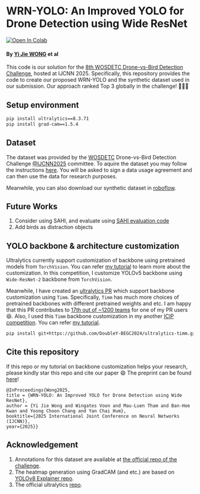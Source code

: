# WRN-YOLO: An Improved YOLO for Drone Detection using Wide ResNet

[![Open In Colab](https://colab.research.google.com/assets/colab-badge.svg)](https://colab.research.google.com/drive/1njhNZjqhaFlISCtd4R_yW_BGJGQt46EG?usp=sharing)

#### By [Yi Jie WONG](https://github.com/yjwong1999) et al

This code is our solution for the [8th WOSDETC Drone-vs-Bird Detection Challenge](https://wosdetc2025.wordpress.com/), hosted at IJCNN 2025. Specifically, this repository provides the code to create our proposed WRN-YOLO and the synthetic dataset used in our submission. Our approach ranked Top 3 globally in the challenge! 🏅🎉🥳

## Setup environment
```bash
pip install ultralytics==8.3.71
pip install grad-cam==1.5.4
```

## Dataset
The dataset was provided by the [WOSDETC](https://github.com/wosdetc/challenge) Drone-vs-Bird Detection Challenge [@IJCNN2025](https://2025.ijcnn.org/) committee. To aquire the dataset you may follow the instructions [here](https://wosdetc2025.wordpress.com/instruction-for-authors/). You will be asked to sign a data usage agreement and can then use the data for research purposes.  

Meanwhile, you can also download our synthetic dataset in [roboflow](https://universe.roboflow.com/project-psbzx/synthetic-fenky).


## Future Works
1. Consider using SAHI, and evaluate using [SAHI evaluation code](https://github.com/ultralytics/ultralytics/issues/7768#issuecomment-1906360471)
2. Add birds as distraction objects

   

## YOLO backbone & architecture customization

Ultralytics currently support customization of backbone using pretrained models from `TorchVision`. You can refer [my tutorial](https://github.com/yjwong1999/simpleCustomYOLO) to learn more about the customization. In this competition, I customize YOLOv5 backbone using `Wide-ResNet-2` backbone from `TorchVision`. 

Meanwhile, I have created an [ultralytics PR](https://github.com/ultralytics/ultralytics/pull/19609) which support backbone customization using `Timm`. Specifically, `Timm` has much more choices of pretrained backbones with different pretrained weights and etc. I am happy that this PR contributes to [17th out of ~1200 teams](https://github.com/ultralytics/ultralytics/pull/19609#issuecomment-2942623469) for one of my PR users 😄. Also, I used this `Timm` backbone customization in my another [ICIP competition](https://github.com/yjwong1999/Double_J_CADOT_Challenge). You can refer [my tutorial](https://github.com/ultralytics/ultralytics/pull/19609#issue-2906095221).

```bash
pip install git+https://github.com/DoubleY-BEGC2024/ultralytics-timm.git
```



## Cite this repository

If this repo or my tutorial on backbone customization helps your research, please kindly star this repo and cite our paper 😄 The preprint can be found [here](https://doi.org/10.36227/techrxiv.174495627.74350303/v1)!

```
@InProceedings{Wong2025,
title = {WRN-YOLO: An Improved YOLO for Drone Detection using Wide ResNet},
author = {Yi Jie Wong and Wingates Voon and Mau-Luen Tham and Ban-Hoe Kwan and Yoong Choon Chang and Yan Chai Hum},
booktitle={2025 International Joint Conference on Neural Networks (IJCNN)},
year={2025}}
```


## Acknowledgement
1. Annotations for this dataset are available at [the official repo of the challenge](https://github.com/wosdetc/challenge).
2. The heatmap generation using GradCAM (and etc.) are based on [YOLOv8 Explainer repo](https://github.com/Spritan/YOLOv8_Explainer).
3. The official ultralytics [repo](https://github.com/ultralytics/ultralytics).
